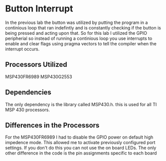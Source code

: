 # Button Interrupt
In the previous lab the button was utilized by putting the program in a continious loop that ran indefintly and is constantly checking if the button is being pressed and acting upon that. So for this lab I utilized the GPIO peripherial so instead of running a continious loop you use interrupts to enable and clear flags using pragma vectors to tell the compiler when the interrupt occurs. 

## Processors Utilized
MSP430FR6989
MSP430G2553

## Dependencies
The only dependency is the library called MSP430.h. this is used for all TI MSP 430 processors.

## Differences in the Processors
For the MSP430FR6989 I had to disable the GPIO power on default high impedence mode. This allowed me to activate previously configured port settings. If you don't do this you can not use the on board LEDs. The only other difference in the code is the pin assignments specific to each board

